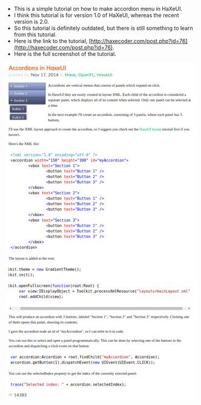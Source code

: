 * This is a simple tutorial on how to make accordion menu in HaXeUI.
* I think this tutorial is for version 1.0 of HaXeUI, whereas the recent version is 2.0.
* So this tutorial is definitely outdated, but there is still something to learn from this tutorial.
* Here is the link to the tutorial, [http://haxecoder.com/post.php?id=76](http://haxecoder.com/post.php?id=76).
* Here is the full screenshot of the tutorial.

![./20170318-2150-cet-haxeui-accordion-tutorial-1.png](./20170318-2150-cet-haxeui-accordion-tutorial-1.png)